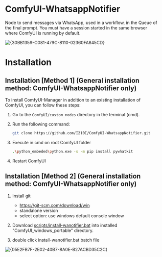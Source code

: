 # ComfyUI-WhatsappNotifier
Node to send messages via WhatsApp, used in a workflow, in the Queue of the final prompt. You must have a session started in the same browser where ComfyUI is running by default.

![{30BB1359-C081-479C-8110-02360FA845CD}](https://github.com/user-attachments/assets/24c13788-8cbb-41c5-b95a-326b51927f13)

# Installation

## Installation [Method 1] (General installation method: ComfyUI-WhatsappNotifier only)

To install ComfyUI-Manager in addition to an existing installation of ComfyUI, you can follow these steps:

1. Go to the `ComfyUI/custom_nodes` directory in the terminal (cmd).
2. Run the following command:

   ```sh
   git clone https://github.com/I210I/ComfyUI-WhatsappNotifier.git
3. Execute in cmd on root ComfyUI folder

   ```sh
   .\python_embeded\python.exe -s -m pip install pywhatkit

4. Restart ComfyUI

## Installation [Method 2] (General installation method: ComfyUI-WhatsappNotifier only)

1. Install git
   - https://git-scm.com/download/win
   - standalone version
   - select option: use windows default console window

2. Download [scripts/install-wanotifier.bat](https://github.com/I210I/ComfyUI-WhatsappNotifier/blob/main/scripts/install-wanotifier.bat) into installed "ComfyUI_windows_portable" directory.
3. double click install-wanotifier.bat batch file

![{05E2FB7F-2E02-40B7-8A0E-B27ACBD35C2C}](https://github.com/user-attachments/assets/b450e965-9ee8-4053-ae15-40da7fb362a2)
